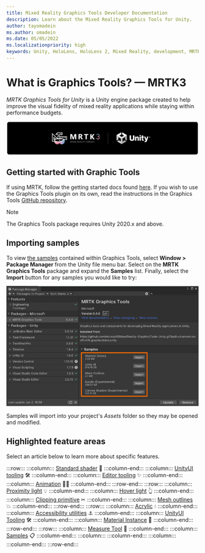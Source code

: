 ```yaml
---
title: Mixed Reality Graphics Tools Developer Documentation
description: Learn about the Mixed Reality Graphics Tools for Unity.
author: tayomadein
ms.author: omadein
ms.date: 05/05/2022
ms.localizationpriority: high
keywords: Unity, HoloLens, HoloLens 2, Mixed Reality, development, MRTK, Graphics Tools, MRGT, MR Graphics Tools, Standard Shader
---
```


# What is Graphics Tools? &#8212; MRTK3

*MRTK Graphics Tools for Unity* is a Unity engine package created to help improve the visual fidelity of mixed reality applications while staying within performance budgets.

![Graphics Tools](images/MRTKBanner.png)

## Getting started with Graphic Tools

If using MRTK, follow the getting started docs found [here](../mrtk3-overview/index.md). If you wish to use the Graphics Tools plugin on its own, read the instructions in the Graphics Tools [GitHub repository](https://github.com/microsoft/MixedReality-GraphicsTools-Unity).

> [!NOTE]
> The Graphics Tools package requires Unity 2020.x and above.

## Importing samples

To view [the samples](features/samples/acrylic.md) contained within Graphics Tools, select **Window > Package Manager** from the Unity file menu bar. Select on the **MRTK Graphics Tools** package and expand the **Samples** list. Finally, select the **Import** button for any samples you would like to try:

![Package Manager Samples](images/PackageManagerSamples.jpg)

Samples will import into your project's *Assets* folder so they may be opened and modified.

## Highlighted feature areas

Select an article below to learn more about specific features.

:::row:::
    :::column:::
        [Standard shader](features/standard-shader.md) 🎨
    :::column-end:::
    :::column:::
        [UnityUI tooling](features/unityui-tooling.md) 🛠
    :::column-end:::
    :::column:::
        [Editor tooling](features/editor-tooling.md) ✨
    :::column-end:::
    :::column:::
        [Animation](features/animation.md) 🚶‍♀️
    :::column-end:::
:::row-end:::
:::row:::
    :::column:::
        [Proximity light](features/proximity-light.md) 💡
    :::column-end:::
    :::column:::
        [Hover light](features/hover-light.md) 👆
    :::column-end:::
    :::column:::
        [Clipping primitive](features/clipping-primitive.md) ✂
    :::column-end:::
    :::column:::
        [Mesh outlines](features/mesh-outlines.md) 💥
    :::column-end:::
:::row-end:::
:::row:::
    :::column:::
        [Acrylic](features/acrylic.md) 💧
    :::column-end:::
    :::column:::
        [Accessibility utilities](features/accessibility-utilities.md) ⚓
    :::column-end:::
    :::column:::
        [UnityUI Tooling](features/unityui-tooling.md) 🛠️
    :::column-end:::
    :::column:::
        [Material Instance](features/material-instance.md) 🌈
    :::column-end:::
:::row-end:::
:::row:::
    :::column:::
        [Measure Tool](features/measure-tool.md) 📏
    :::column-end:::
    :::column:::
        [Samples](features/samples/acrylic.md)  📋
    :::column-end:::
    :::column:::
    :::column-end:::
    :::column:::
    :::column-end:::
:::row-end:::